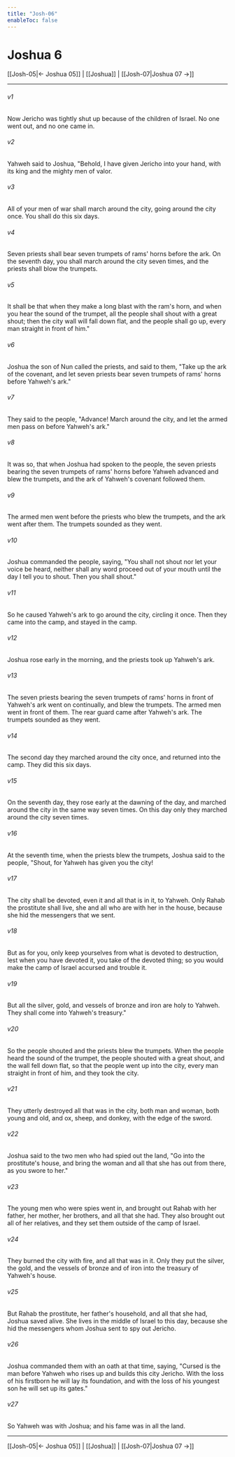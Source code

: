 ```yaml
---
title: "Josh-06"
enableToc: false
---
```

# Joshua 6

[[Josh-05|← Joshua 05]] | [[Joshua]] | [[Josh-07|Joshua 07 →]]
***



###### v1 
Now Jericho was tightly shut up because of the children of Israel. No one went out, and no one came in. 

###### v2 
Yahweh said to Joshua, "Behold, I have given Jericho into your hand, with its king and the mighty men of valor. 

###### v3 
All of your men of war shall march around the city, going around the city once. You shall do this six days. 

###### v4 
Seven priests shall bear seven trumpets of rams' horns before the ark. On the seventh day, you shall march around the city seven times, and the priests shall blow the trumpets. 

###### v5 
It shall be that when they make a long blast with the ram's horn, and when you hear the sound of the trumpet, all the people shall shout with a great shout; then the city wall will fall down flat, and the people shall go up, every man straight in front of him." 

###### v6 
Joshua the son of Nun called the priests, and said to them, "Take up the ark of the covenant, and let seven priests bear seven trumpets of rams' horns before Yahweh's ark." 

###### v7 
They said to the people, "Advance! March around the city, and let the armed men pass on before Yahweh's ark." 

###### v8 
It was so, that when Joshua had spoken to the people, the seven priests bearing the seven trumpets of rams' horns before Yahweh advanced and blew the trumpets, and the ark of Yahweh's covenant followed them. 

###### v9 
The armed men went before the priests who blew the trumpets, and the ark went after them. The trumpets sounded as they went. 

###### v10 
Joshua commanded the people, saying, "You shall not shout nor let your voice be heard, neither shall any word proceed out of your mouth until the day I tell you to shout. Then you shall shout." 

###### v11 
So he caused Yahweh's ark to go around the city, circling it once. Then they came into the camp, and stayed in the camp. 

###### v12 
Joshua rose early in the morning, and the priests took up Yahweh's ark. 

###### v13 
The seven priests bearing the seven trumpets of rams' horns in front of Yahweh's ark went on continually, and blew the trumpets. The armed men went in front of them. The rear guard came after Yahweh's ark. The trumpets sounded as they went. 

###### v14 
The second day they marched around the city once, and returned into the camp. They did this six days. 

###### v15 
On the seventh day, they rose early at the dawning of the day, and marched around the city in the same way seven times. On this day only they marched around the city seven times. 

###### v16 
At the seventh time, when the priests blew the trumpets, Joshua said to the people, "Shout, for Yahweh has given you the city! 

###### v17 
The city shall be devoted, even it and all that is in it, to Yahweh. Only Rahab the prostitute shall live, she and all who are with her in the house, because she hid the messengers that we sent. 

###### v18 
But as for you, only keep yourselves from what is devoted to destruction, lest when you have devoted it, you take of the devoted thing; so you would make the camp of Israel accursed and trouble it. 

###### v19 
But all the silver, gold, and vessels of bronze and iron are holy to Yahweh. They shall come into Yahweh's treasury." 

###### v20 
So the people shouted and the priests blew the trumpets. When the people heard the sound of the trumpet, the people shouted with a great shout, and the wall fell down flat, so that the people went up into the city, every man straight in front of him, and they took the city. 

###### v21 
They utterly destroyed all that was in the city, both man and woman, both young and old, and ox, sheep, and donkey, with the edge of the sword. 

###### v22 
Joshua said to the two men who had spied out the land, "Go into the prostitute's house, and bring the woman and all that she has out from there, as you swore to her." 

###### v23 
The young men who were spies went in, and brought out Rahab with her father, her mother, her brothers, and all that she had. They also brought out all of her relatives, and they set them outside of the camp of Israel. 

###### v24 
They burned the city with fire, and all that was in it. Only they put the silver, the gold, and the vessels of bronze and of iron into the treasury of Yahweh's house. 

###### v25 
But Rahab the prostitute, her father's household, and all that she had, Joshua saved alive. She lives in the middle of Israel to this day, because she hid the messengers whom Joshua sent to spy out Jericho. 

###### v26 
Joshua commanded them with an oath at that time, saying, "Cursed is the man before Yahweh who rises up and builds this city Jericho. With the loss of his firstborn he will lay its foundation, and with the loss of his youngest son he will set up its gates." 

###### v27 
So Yahweh was with Joshua; and his fame was in all the land.

***
[[Josh-05|← Joshua 05]] | [[Joshua]] | [[Josh-07|Joshua 07 →]]
